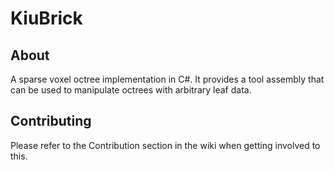 KiuBrick
========

About
-----
A sparse voxel octree implementation in C#. It provides a tool assembly that can be used to manipulate octrees with arbitrary leaf data.

Contributing
------------
Please refer to the Contribution section in the wiki when getting involved to this.